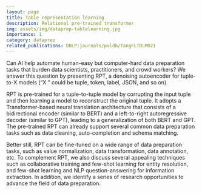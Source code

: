 ```yaml
---
layout: page
title: Table representation learning
description: Relational pre-trained transformer
img: assets/img/dataprep-tablelearning.jpg
importance: 1
category: dataprep
related_publications: DBLP:journals/pvldb/TangFLTDLMO21
---
```


Can AI help automate human-easy but computer-hard data preparation tasks that burden data scientists, practitioners, and crowd workers? We answer this question by presenting RPT, a denoising autoencoder for tuple-to-X models (“X ” could be tuple, token, label, JSON, and so on). 

RPT is pre-trained for a tuple-to-tuple model by corrupting the input tuple and then learning a model to reconstruct the original tuple. It adopts a Transformer-based neural translation architecture that consists of a bidirectional encoder (similar to BERT) and a left-to-right autoregressive decoder (similar to GPT), leading to a generalization of both BERT and GPT. The pre-trained RPT can already support several common data preparation tasks such as data cleaning, auto-completion and schema matching. 

Better still, RPT can be fine-tuned on a wide range of data preparation tasks, such as value normalization, data transformation, data annotation, etc. To complement RPT, we also discuss several appealing techniques such as collaborative training and few-shot learning for entity resolution, and few-shot learning and NLP question-answering for information extraction. In addition, we identify a series of research opportunities to advance the field of data preparation.